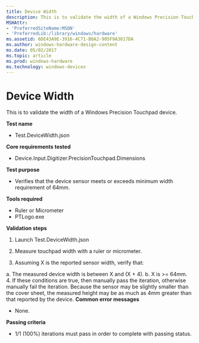 ```yaml
---
title: Device Width
description: This is to validate the width of a Windows Precision Touchpad device.
MSHAttr:
- 'PreferredSiteName:MSDN'
- 'PreferredLib:/library/windows/hardware'
ms.assetid: 6DE43A9E-3916-4C71-B0A2-905F9A3017DA
ms.author: windows-hardware-design-content
ms.date: 05/02/2017
ms.topic: article
ms.prod: windows-hardware
ms.technology: windows-devices
---
```


# Device Width


This is to validate the width of a Windows Precision Touchpad device.

**Test name**

-   Test.DeviceWidth.json

**Core requirements tested**

-   Device.Input.Digitizer.PrecisionTouchpad.Dimensions

**Test purpose**

-   Verifies that the device sensor meets or exceeds minimum width requirement of 64mm.

**Tools required**

-   Ruler or Micrometer
-   PTLogo.exe

**Validation steps**

1. Launch Test.DeviceWidth.json

2. Measure touchpad width with a ruler or micrometer.

3. Assuming X is the reported sensor width, verify that:

a. The measured device width is between X and (X + 4).
b. X is &gt;= 64mm.
4. If these conditions are true, then manually pass the iteration, otherwise manually fail the iteration.
Because the sensor may be slightly smaller than the cover sheet, the measured height may be as much as 4mm greater than that reported by the device.
**Common error messages**

-   None.

**Passing criteria**

-   1/1 (100%) iterations must pass in order to complete with passing status.

 

 







